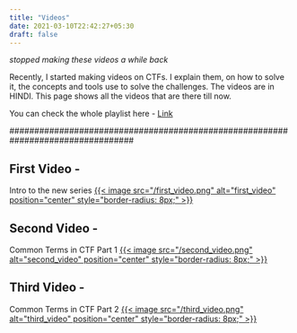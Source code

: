 ```yaml
---
title: "Videos"
date: 2021-03-10T22:42:27+05:30
draft: false
---
```

_stopped making these videos a while back_

Recently, I started making videos on CTFs. I explain them, on how to solve it, the concepts and tools use to solve the challenges. The videos are in HINDI. This page shows all the videos that are there till now. 

You can check the whole playlist here - [Link](https://www.youtube.com/playlist?list=PLMoaiG_x8uS7tMhFLnJEsIy6JPP0GVM5L)

#################################################################################

## First Video - 

Intro to the new series
[{{< image src="/first_video.png" alt="first_video" position="center" style="border-radius: 8px;" >}}](https://www.youtube.com/watch?v=cJS4jl_YDwg)


## Second Video - 

Common Terms in CTF Part 1
[{{< image src="/second_video.png" alt="second_video" position="center" style="border-radius: 8px;" >}}](https://www.youtube.com/watch?v=B1Jzv-hwhE4)


## Third Video - 

Common Terms in CTF Part 2
[{{< image src="/third_video.png" alt="third_video" position="center" style="border-radius: 8px;" >}}](https://www.youtube.com/watch?v=Qf-dCRSEHnA)